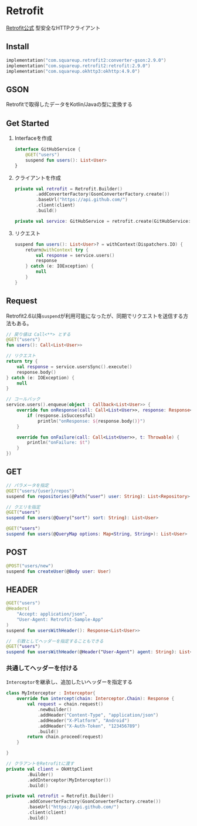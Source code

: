 # Retrofit
[Retrofit公式](https://square.github.io/retrofit/)
型安全なHTTPクライアント

## Install
```kotlin
implementation("com.squareup.retrofit2:converter-gson:2.9.0")
implementation("com.squareup.retrofit2:retrofit:2.9.0")
implementation("com.squareup.okhttp3:okhttp:4.9.0")
```

## GSON
Retrofitで取得したデータをKotlin/Javaの型に変換する

## Get Started
1. Interfaceを作成
    ```kotlin
    interface GitHubService {
        @GET("users")
        suspend fun users(): List<User>
    }
    ```

1. クライアントを作成
    ```kotlin
    private val retrofit = Retrofit.Builder()
            .addConverterFactory(GsonConverterFactory.create())
            .baseUrl("https://api.github.com/")
            .client(client)
            .build()

    private val service: GitHubService = retrofit.create(GitHubService::class.java)
    ```

1. リクエスト
    ```kotlin
    suspend fun users(): List<User>? = withContext(Dispatchers.IO) {
        return@withContext try {
            val response = service.users()
            response
        } catch (e: IOException) {
            null
        }
    }
    ```

## Request
Retrofit2.6以降`suspend`が利用可能になったが、同期でリクエストを送信する方法もある。
```kotlin
// 戻り値は Call<**> とする
@GET("users")
fun users(): Call<List<User>>
```

```kotlin
// リクエスト
return try {
    val response = service.usersSync().execute()
    response.body()
} catch (e: IOException) {
    null
}
```
```kotlin
// コールバック
service.users().enqueue(object : Callback<List<User>> {
    override fun onResponse(call: Call<List<User>>, response: Response<List<User>>) {
        if (response.isSuccessful)
            println("onResponse: ${response.body()}")
    }

    override fun onFailure(call: Call<List<User>>, t: Throwable) {
        println("onFailure: $t")
    }
})
```
## GET
```kotlin
// パラメータを指定
@GET("users/{user}/repos")
suspend fun repositories(@Path("user") user: String): List<Repository>

// クエリを指定
@GET("users")
suspend fun users(@Query("sort") sort: String): List<User>

@GET("users")
suspend fun users(@QueryMap options: Map<String, String>): List<User>
```
## POST
```kotlin
@POST("users/new")
suspend fun createUser(@Body user: User)
```
## HEADER
```kotlin
@GET("users")
@Headers(
    "Accept: application/json",
    "User-Agent: Retrofit-Sample-App"
)
suspend fun usersWithHeader(): Response<List<User>>

//  引数としてヘッダーを指定することもできる
@GET("users")
suspend fun usersWithHeader(@Header("User-Agent") agent: String): List<User>
```

### 共通してヘッダーを付ける
`Interceptor`を継承し、追加したいヘッダーを指定する
```kotlin
class MyInterceptor : Interceptor{
    override fun intercept(chain: Interceptor.Chain): Response {
        val request = chain.request()
            .newBuilder()
            .addHeader("Content-Type", "application/json")
            .addHeader("X-Platform", "Android")
            .addHeader("X-Auth-Token", "123456789")
            .build()
        return chain.proceed(request)
    }

}
```
```kotlin
// クラアントをRetrofitに渡す
private val client = OkHttpClient
        .Builder()
        .addInterceptor(MyInterceptor())
        .build()

private val retrofit = Retrofit.Builder()
        .addConverterFactory(GsonConverterFactory.create())
        .baseUrl("https://api.github.com/")
        .client(client)
        .build()
```